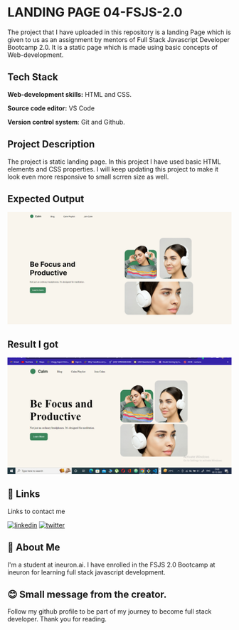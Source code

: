 # LANDING PAGE 04-FSJS-2.0

The project that I have uploaded in this repository is a landing Page which is given to us as an assignment by mentors of Full Stack Javascript Developer Bootcamp 2.0. It is a static page which is made using basic concepts of Web-development.



## Tech Stack

**Web-development skills:** HTML and CSS.

**Source code editor:** VS Code

**Version control system**: Git and Github.




## Project Description
The project is static landing page. In this project I have used basic HTML elements and CSS properties. I will keep updating this project to make it look even more responsive to small scrren size as well. 

## Expected Output

![App Screenshot](./output.png)
## Result I got

![App Screenshot](./proj04.PNG)



## 🔗 Links
Links to contact me

[![linkedin](https://img.shields.io/badge/linkedin-0A66C2?style=for-the-badge&logo=linkedin&logoColor=white)](https://www.linkedin.com/in/pritam-chauhan-5b28ab16a)
[![twitter](https://img.shields.io/badge/twitter-1DA1F2?style=for-the-badge&logo=twitter&logoColor=white)](https://twitter.com/Im_pritam18)


## 🚀 About Me
I'm a student at ineuron.ai. I have enrolled in the FSJS 2.0 Bootcamp at ineuron for learning full stack javascript development.

## 😊 Small message from the creator.
Follow my github profile to be part of my journey to become full stack developer. Thank you for reading.